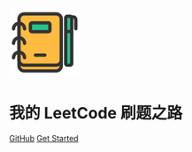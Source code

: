 ![logo](./_media/note.svg)

# 我的 LeetCode 刷题之路

[GitHub](https://github.com/Acgoto)
[Get Started](#我的LeetCode刷题之路)